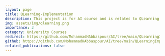 ```yaml
---
layout: page
title: QLearning-Implementation
description: This project is for AI course and is related to QLearning algorithm.
img: assets/img/qlearning.png
importance: 3
category: University Courses
redirect: https://github.com/MohammadHAbbaspour/AI/tree/main/QLearningImp
github: https://github.com/MohammadHAbbaspour/AI/tree/main/QLearningImp
related_publications: false
---
```

